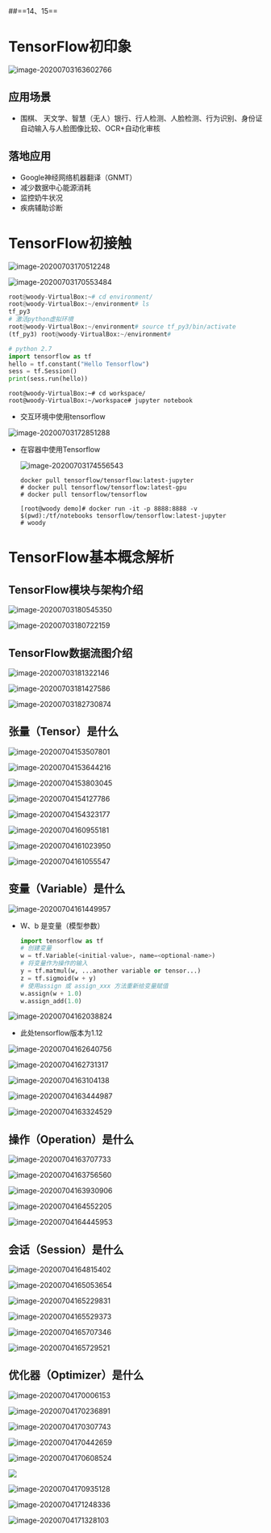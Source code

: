 ##==14、15==

# TensorFlow初印象

![image-20200703163602766](/Users/dingyuanjie/Documents/study/github/woodyprogram/img/image-20200703163602766.png)

## 应用场景

* 围棋、 天文学、智慧（无人）银行、行人检测、人脸检测、行为识别、身份证自动输入与人脸图像比较、OCR+自动化审核

## 落地应用

* Google神经网络机器翻译（GNMT）
* 减少数据中心能源消耗
* 监控奶牛状况
* 疾病辅助诊断

# TensorFlow初接触 

![image-20200703170512248](/Users/dingyuanjie/Documents/study/github/woodyprogram/img/image-20200703170512248.png)

![image-20200703170553484](/Users/dingyuanjie/Documents/study/github/woodyprogram/img/image-20200703170553484.png)

```python
root@woody-VirtualBox:~# cd environment/
root@woody-VirtualBox:~/environment# ls
tf_py3
# 激活python虚拟环境
root@woody-VirtualBox:~/environment# source tf_py3/bin/activate
(tf_py3) root@woody-VirtualBox:~/environment#
```

```python
# python 2.7
import tensorflow as tf
hello = tf.constant("Hello Tensorflow")
sess = tf.Session()
print(sess.run(hello))
```

```shell
root@woody-VirtualBox:~# cd workspace/
root@woody-VirtualBox:~/workspace# jupyter notebook
```

* 交互环境中使用tensorflow

![image-20200703172851288](/Users/dingyuanjie/Documents/study/github/woodyprogram/img/image-20200703172851288.png)



* 在容器中使用Tensorflow

  ![image-20200703174556543](/Users/dingyuanjie/Documents/study/github/woodyprogram/img/image-20200703174556543.png)

  ```shell
  docker pull tensorflow/tensorflow:latest-jupyter
  # docker pull tensorflow/tensorflow:latest-gpu
  # docker pull tensorflow/tensorflow
  
  [root@woody demo]# docker run -it -p 8888:8888 -v $(pwd):/tf/notebooks tensorflow/tensorflow:latest-jupyter
  # woody
  ```

# TensorFlow基本概念解析

## TensorFlow模块与架构介绍

![image-20200703180545350](/Users/dingyuanjie/Documents/study/github/woodyprogram/img/image-20200703180545350.png)

![image-20200703180722159](/Users/dingyuanjie/Documents/study/github/woodyprogram/img/image-20200703180722159.png)

## TensorFlow数据流图介绍

![image-20200703181322146](/Users/dingyuanjie/Documents/study/github/woodyprogram/img/image-20200703181322146.png)

![image-20200703181427586](/Users/dingyuanjie/Documents/study/github/woodyprogram/img/image-20200703181427586.png)

![image-20200703182730874](/Users/dingyuanjie/Documents/study/github/woodyprogram/img/image-20200703182730874.png)

## 张量（Tensor）是什么

![image-20200704153507801](/Users/dingyuanjie/Documents/study/github/woodyprogram/img/image-20200704153507801.png)

![image-20200704153644216](/Users/dingyuanjie/Documents/study/github/woodyprogram/img/image-20200704153644216.png)

![image-20200704153803045](/Users/dingyuanjie/Documents/study/github/woodyprogram/img/image-20200704153803045.png)

![image-20200704154127786](/Users/dingyuanjie/Documents/study/github/woodyprogram/img/image-20200704154127786.png)

![image-20200704154323177](/Users/dingyuanjie/Documents/study/github/woodyprogram/img/image-20200704154323177.png)

![image-20200704160955181](/Users/dingyuanjie/Documents/study/github/woodyprogram/img/image-20200704160955181.png)

![image-20200704161023950](/Users/dingyuanjie/Documents/study/github/woodyprogram/img/image-20200704161023950.png)

![image-20200704161055547](/Users/dingyuanjie/Documents/study/github/woodyprogram/img/image-20200704161055547.png)

## 变量（Variable）是什么

![image-20200704161449957](/Users/dingyuanjie/Documents/study/github/woodyprogram/img/image-20200704161449957.png)

* W、b 是变量（模型参数）

  ```python
  import tensorflow as tf
  # 创建变量
  w = tf.Variable(<initial-value>, name=<optional-name>)
  # 将变量作为操作的输入
  y = tf.matmul(w, ...another variable or tensor...)
  z = tf.sigmoid(w + y)
  # 使用assign 或 assign_xxx 方法重新给变量赋值
  w.assign(w + 1.0)
  w.assign_add(1.0)
  ```

![image-20200704162038824](/Users/dingyuanjie/Documents/study/github/woodyprogram/img/image-20200704162038824.png)

* 此处tensorflow版本为1.12

![image-20200704162640756](/Users/dingyuanjie/Documents/study/github/woodyprogram/img/image-20200704162640756.png)

![image-20200704162731317](/Users/dingyuanjie/Documents/study/github/woodyprogram/img/image-20200704162731317.png)

![image-20200704163104138](/Users/dingyuanjie/Documents/study/github/woodyprogram/img/image-20200704163104138.png)

![image-20200704163444987](/Users/dingyuanjie/Documents/study/github/woodyprogram/img/image-20200704163444987.png)

![image-20200704163324529](/Users/dingyuanjie/Documents/study/github/woodyprogram/img/image-20200704163324529.png)

## 操作（Operation）是什么

![image-20200704163707733](/Users/dingyuanjie/Documents/study/github/woodyprogram/img/image-20200704163707733.png)

![image-20200704163756560](/Users/dingyuanjie/Documents/study/github/woodyprogram/img/image-20200704163756560.png)

![image-20200704163930906](/Users/dingyuanjie/Documents/study/github/woodyprogram/img/image-20200704163930906.png)

![image-20200704164552205](/Users/dingyuanjie/Documents/study/github/woodyprogram/img/image-20200704164552205.png)

![image-20200704164445953](/Users/dingyuanjie/Documents/study/github/woodyprogram/img/image-20200704164445953.png)

## 会话（Session）是什么

![image-20200704164815402](/Users/dingyuanjie/Documents/study/github/woodyprogram/img/image-20200704164815402.png)

![image-20200704165053654](/Users/dingyuanjie/Documents/study/github/woodyprogram/img/image-20200704165053654.png)

![image-20200704165229831](/Users/dingyuanjie/Documents/study/github/woodyprogram/img/image-20200704165229831.png)

![image-20200704165529373](/Users/dingyuanjie/Documents/study/github/woodyprogram/img/image-20200704165529373.png)

![image-20200704165707346](/Users/dingyuanjie/Documents/study/github/woodyprogram/img/image-20200704165707346.png)

![image-20200704165729521](/Users/dingyuanjie/Documents/study/github/woodyprogram/img/image-20200704165729521.png)

## 优化器（Optimizer）是什么

![image-20200704170006153](/Users/dingyuanjie/Documents/study/github/woodyprogram/img/image-20200704170006153.png)

![image-20200704170236891](/Users/dingyuanjie/Documents/study/github/woodyprogram/img/image-20200704170236891.png)

![image-20200704170307743](/Users/dingyuanjie/Documents/study/github/woodyprogram/img/image-20200704170307743.png)

![image-20200704170442659](/Users/dingyuanjie/Documents/study/github/woodyprogram/img/image-20200704170442659.png)

![image-20200704170608524](/Users/dingyuanjie/Documents/study/github/woodyprogram/img/image-20200704170608524.png)

![](/Users/dingyuanjie/Documents/study/github/woodyprogram/img/image-20200704170846273.png)

![image-20200704170935128](/Users/dingyuanjie/Documents/study/github/woodyprogram/img/image-20200704170935128.png)

![image-20200704171248336](/Users/dingyuanjie/Documents/study/github/woodyprogram/img/image-20200704171248336.png)

![image-20200704171328103](/Users/dingyuanjie/Documents/study/github/woodyprogram/img/image-20200704171328103.png)



